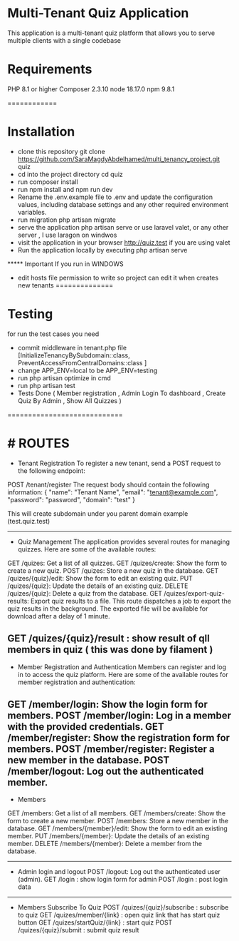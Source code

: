 Multi-Tenant Quiz Application
==================
This application is a multi-tenant quiz platform that allows you to serve multiple clients with a single codebase

# Requirements
PHP 8.1 or higher
Composer 2.3.10
node 18.17.0
npm 9.8.1

============
# Installation

* clone this repository git clone https://github.com/SaraMagdyAbdelhamed/multi_tenancy_project.git quiz
* cd into the project directory cd quiz
* run composer install
* run npm install and npm run dev
* Rename the .env.example file to .env and update the configuration values, including database settings and any other required environment variables.
* run migration php artisan migrate
* serve the application php artisan serve or use laravel valet, or any other server , I use laragon on windwos 
* visit the application in your browser http://quiz.test if you are using valet
* Run the application locally by executing php artisan serve

***** Important If you run in WINDOWS 
- edit hosts file permission to write so project can edit it when creates new tenants 
==============
# Testing
for run the test cases you need
* commit middleware in tenant.php file 
 [InitializeTenancyBySubdomain::class,
 PreventAccessFromCentralDomains::class ]
* change APP_ENV=local to be APP_ENV=testing 
* run php artisan optimize in cmd
* run php artisan test
* Tests Done ( Member registration , Admin Login To dashboard , Create Quiz By Admin , Show All Quizzes )

============================
# # ROUTES 
* Tenant Registration
To register a new tenant, send a POST request to the following endpoint:

POST /tenant/register
The request body should contain the following information:
{
  "name": "Tenant Name",
  "email": "tenant@example.com",
  "password": "password",
  "domain": "test"
}

This will create subdomain under you parent domain 
example  (test.quiz.test)

----------------
* Quiz Management
The application provides several routes for managing quizzes. Here are some of the available routes:

GET /quizes: Get a list of all quizzes.
GET /quizes/create: Show the form to create a new quiz.
POST /quizes: Store a new quiz in the database.
GET /quizes/{quiz}/edit: Show the form to edit an existing quiz.
PUT /quizes/{quiz}: Update the details of an existing quiz.
DELETE /quizes/{quiz}: Delete a quiz from the database.
GET /quizes/export-quiz-results: Export quiz results to a file. This route dispatches a job to export the quiz results in the background. The exported file will be available for download after a delay of 1 minute.

GET /quizes/{quiz}/result : show result of qll members in quiz ( this was done by filament )
-----------------------

* Member Registration and Authentication
Members can register and log in to access the quiz platform. Here are some of the available routes for member registration and authentication:

GET /member/login: Show the login form for members.
POST /member/login: Log in a member with the provided credentials.
GET /member/register: Show the registration form for members.
POST /member/register: Register a new member in the database.
POST /member/logout: Log out the authenticated member.
-----------------
* Members 

GET /members: Get a list of all members.
GET /members/create: Show the form to create a new member.
POST /members: Store a new member in the database.
GET /members/{member}/edit: Show the form to edit an existing member.
PUT /members/{member}: Update the details of an existing member.
DELETE /members/{member}: Delete a member from the database.

----------------
* Admin login and logout 
POST /logout: Log out the authenticated user (admin).
GET /login : show login form for admin 
POST /login : post login data 

-------------------
* Members Subscribe To Quiz
POST /quizes/{quiz}/subscribe : subscribe to quiz 
GET /quizes/member/{link} : open quiz link that has start quiz button 
GET /quizes/startQuiz/{link} : start quiz
POST /quizes/{quiz}/submit : submit quiz result

